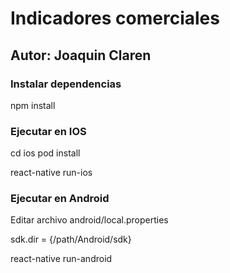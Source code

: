 # Indicadores comerciales
## Autor: Joaquin Claren
### Instalar dependencias
npm install

### Ejecutar en IOS
cd ios
pod install

react-native run-ios

### Ejecutar en Android
Editar archivo android/local.properties

sdk.dir = {/path/Android/sdk}

react-native run-android